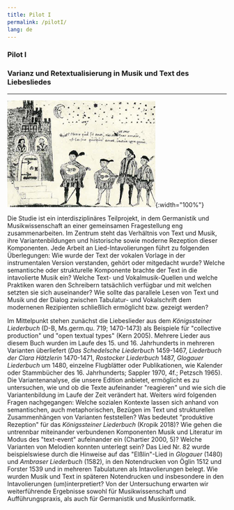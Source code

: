 ```yaml
---
title: Pilot I
permalink: /pilotI/
lang: de
---
```


### Pilot I
### Varianz und Retextualisierung in Musik und Text des Liebesliedes
___
![](/assets/img/Hofieren_Dohna.png "Federzeichnung aus dem verschollenen Stammbuch des Burggrafen Achatius zu Dohna, um 1550 (Bildzitat nach: Walter Salmen Musikleben im 16. Jahrhundert (Musikgeschichte in Bildern III/9), Leipzig 1976, S. 146"){:width="100%"}

Die Studie ist ein interdisziplinäres Teilprojekt, in dem Germanistik und Musikwissenschaft an einer gemeinsamen  Fragestellung eng zusammenarbeiten. Im Zentrum steht das Verhältnis von Text und Musik, ihre Variantenbildungen und historische sowie moderne Rezeption dieser Komponenten. Jede Arbeit an Lied-Intavolierungen führt zu folgenden Überlegungen: Wie wurde der Text der vokalen Vorlage in der instrumentalen Version verstanden, gehört oder mitgedacht wurde? Welche semantische oder strukturelle Komponente brachte der Text in die intavolierte Musik ein? Welche Text- und Vokalmusik-Quellen und welche Praktiken waren den Schreibern tatsächlich verfügbar und mit welchen setzten sie sich auseinander? Wie sollte das parallele Lesen von Text und Musik und der Dialog zwischen Tabulatur- und Vokalschrift dem modernenen Rezipienten schließlich ermöglicht bzw. gezeigt werden? 

Im Mittelpunkt stehen zunächst die Liebeslieder aus dem _Königssteiner Liederbuch_ (D-B, Ms.germ.qu.
719; 1470-1473) als Beispiele für "collective production" und "open textual types" (Kern 2005). Mehrere
Lieder aus diesem Buch wurden im Laufe des 15. und 16. Jahrhunderts in mehreren Varianten überliefert (_Das Schedelsche Liederbuch_ 1459-1467, _Liederbuch der Clara Hätzlerin_ 1470-1471,
_Rostocker Liederbuch_ 1487, _Glogauer Liederbuch_ um 1480, einzelne Flugblätter oder
Publikationen, wie Kalender oder Stammbücher des 16. Jahrhunderts; Sappler 1970,
4f.; Petzsch 1965). Die Variantenanalyse, die unsere Edition anbietet, ermöglicht es zu untersuchen, wie
und ob die Texte aufeinander "reagieren" und wie sich die Variantenbildung im Laufe der Zeit verändert hat.
Weiters wird folgenden Fragen nachgegangen: Welche sozialen Kontexte lassen sich anhand von semantischen,
auch metaphorischen, Bezügen im Text und strukturellen Zusammenhängen von Varianten feststellen? Was bedeutet "produktive Rezeption" für das _Königssteiner Liederbuch_ (Kropik 2018)? Wie gehen die untrennbar miteinander verbundenen Komponenten Musik und Literatur im Modus des "text-event" aufeinander ein (Chartier 2000, 5)? Welche Varianten von Melodien konnten unterlegt sein? Das Lied Nr.
82 wurde beispielswiese durch die Hinweise auf das "Elßlin"-Lied in _Glogauer_ (1480) und _Ambraser
Liederbuch_ (1582), in den Notendrucken von Öglin 1512 und Forster 1539 und in mehreren Tabulaturen als
Intavolierungen belegt. Wie wurden Musik und Text in späteren Notendrucken und insbesondere in den Intavolierungen (um)interpretiert? Von der Untersuchung erwarten wir weiterführende Ergebnisse sowohl für Musikwissenschaft und Aufführungspraxis, als auch für Germanistik und Musikinformatik. 

